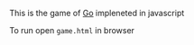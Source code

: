 This is the game of [Go](https://en.wikipedia.org/wiki/Go_(game) ) impleneted in javascript

To run open `game.html` in browser 